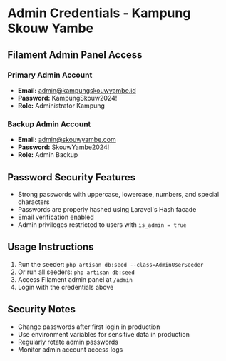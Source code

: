 # Admin Credentials - Kampung Skouw Yambe

## Filament Admin Panel Access

### Primary Admin Account
- **Email:** admin@kampungskouwyambe.id
- **Password:** KampungSkouw2024!
- **Role:** Administrator Kampung

### Backup Admin Account
- **Email:** admin@skouwyambe.com
- **Password:** SkouwYambe2024!
- **Role:** Admin Backup

## Password Security Features
- Strong passwords with uppercase, lowercase, numbers, and special characters
- Passwords are properly hashed using Laravel's Hash facade
- Email verification enabled
- Admin privileges restricted to users with `is_admin = true`

## Usage Instructions
1. Run the seeder: `php artisan db:seed --class=AdminUserSeeder`
2. Or run all seeders: `php artisan db:seed`
3. Access Filament admin panel at `/admin`
4. Login with the credentials above

## Security Notes
- Change passwords after first login in production
- Use environment variables for sensitive data in production
- Regularly rotate admin passwords
- Monitor admin account access logs
